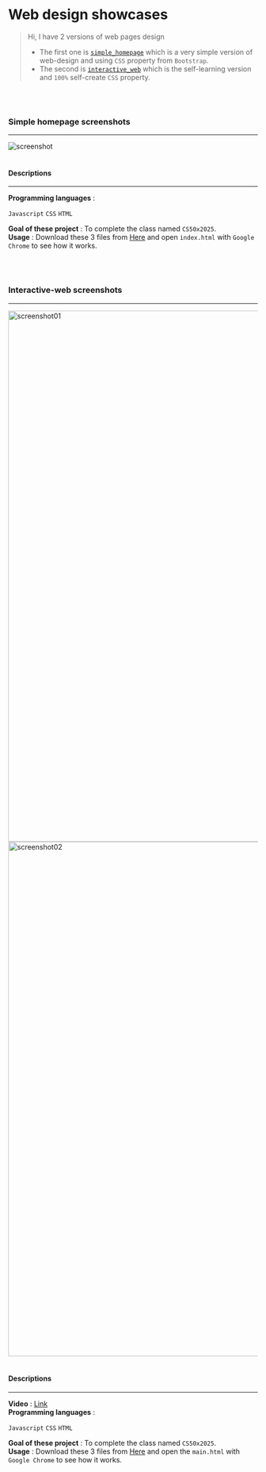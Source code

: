 # Web design showcases

> Hi, I have 2 versions of web pages design
> - The first one is <a href='https://github.com/HikariJadeEmpire/Web_front_end#simple-homepage-screenshots'>```simple_homepage```</a> which is a very simple version of web-design and using ```CSS``` property from ```Bootstrap```.
> - The second is <a href='https://github.com/HikariJadeEmpire/Web_front_end#interactive-web-screenshots'>```interactive_web```</a> which is the self-learning version and ```100%``` self-create ```CSS``` property.

<br>
<br>

<h3>Simple homepage screenshots</h3>
<hr>
<img src="https://github.com/user-attachments/assets/4b46cb93-b9b0-4b49-93a1-940ff8106e2f" alt="screenshot">

<br>
<br>

<h4>Descriptions</h4>
<hr>
<b>Programming languages</b> :

```Javascript``` ```CSS``` ```HTML```

<b>Goal of these project</b> : To complete the class named ```CS50x2025```.<br>
<b>Usage</b> : Download these 3 files from <a href='https://github.com/HikariJadeEmpire/Web_front_end/tree/main/simplehomepage'>Here</a> and open ```index.html``` with ```Google Chrome``` to see how it works.

<br>
<br>

<h3>Interactive-web screenshots</h3>
<hr>
<img width="1070" alt="screenshot01" src="https://github.com/user-attachments/assets/48c06344-d929-4250-bcee-814bb03dbe11" />
<img width="1037" alt="screenshot02" src="https://github.com/user-attachments/assets/d2188005-609a-44de-8c4f-9e5f1098cef2" />

<br>
<br>

<h4>Descriptions</h4>
<hr>
<b>Video</b> : <a href='https://youtu.be/sZxUWKJlSjs'>Link</a><br>
<b>Programming languages</b> : 

```Javascript``` ```CSS``` ```HTML```

<b>Goal of these project</b> : To complete the class named ```CS50x2025```.<br>
<b>Usage</b> : Download these 3 files from <a href='https://github.com/HikariJadeEmpire/Web_front_end/tree/main/interactive_web'>Here</a> and open the ```main.html``` with ```Google Chrome``` to see how it works.

